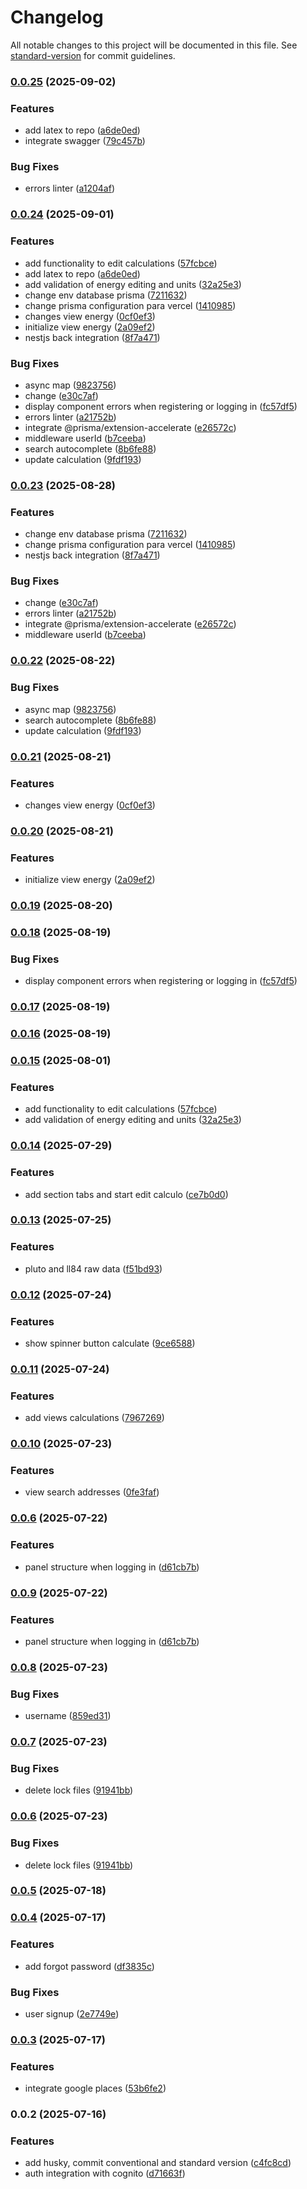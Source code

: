 # Changelog

All notable changes to this project will be documented in this file. See [standard-version](https://github.com/conventional-changelog/standard-version) for commit guidelines.

### [0.0.25](https://github.com/EDKSolutions/EnergyInsight/compare/v0.0.23...v0.0.25) (2025-09-02)


### Features

* add latex to repo ([a6de0ed](https://github.com/EDKSolutions/EnergyInsight/commit/a6de0edeac0248d495f8d5a94fcd39a31c6e4715))
* integrate swagger ([79c457b](https://github.com/EDKSolutions/EnergyInsight/commit/79c457ba775dce9db39c30fe6c6080663df08489))


### Bug Fixes

* errors linter ([a1204af](https://github.com/EDKSolutions/EnergyInsight/commit/a1204afa458f1e5e60274a26e0961351d0e9f046))

### [0.0.24](https://github.com/EDKSolutions/EnergyInsight/compare/v0.0.14...v0.0.24) (2025-09-01)


### Features

* add functionality to edit calculations ([57fcbce](https://github.com/EDKSolutions/EnergyInsight/commit/57fcbcec4b9e4e43455de91a3d2c0b46b84e1475))
* add latex to repo ([a6de0ed](https://github.com/EDKSolutions/EnergyInsight/commit/a6de0edeac0248d495f8d5a94fcd39a31c6e4715))
* add validation of energy editing and units ([32a25e3](https://github.com/EDKSolutions/EnergyInsight/commit/32a25e3755ebf6ad01e9c4154e2b1a51038c2ca2))
* change env database prisma ([7211632](https://github.com/EDKSolutions/EnergyInsight/commit/7211632558dc621bc28584b5f8a869271b1e6bf3))
* change prisma configuration para vercel ([1410985](https://github.com/EDKSolutions/EnergyInsight/commit/1410985a267269aacf52b021a39300cbaaeacd3f))
* changes view energy ([0cf0ef3](https://github.com/EDKSolutions/EnergyInsight/commit/0cf0ef356fcc703f9c48a388c4957be93c67a17b))
* initialize view energy ([2a09ef2](https://github.com/EDKSolutions/EnergyInsight/commit/2a09ef2804fd32e12622674688b9e2474720052a))
* nestjs back integration ([8f7a471](https://github.com/EDKSolutions/EnergyInsight/commit/8f7a471649fee972e07558322d16033eb442dbbb))


### Bug Fixes

* async map ([9823756](https://github.com/EDKSolutions/EnergyInsight/commit/9823756e8efec0d130e2107864a33394a6335f69))
* change ([e30c7af](https://github.com/EDKSolutions/EnergyInsight/commit/e30c7af2078a37a45f51d9b09b0f262f8e43c9d9))
* display component errors when registering or logging in ([fc57df5](https://github.com/EDKSolutions/EnergyInsight/commit/fc57df51e9e8b6c26a8183d091504c2bbb8ba637))
* errors linter ([a21752b](https://github.com/EDKSolutions/EnergyInsight/commit/a21752b1136dede9e562445f2acf034683048abf))
* integrate @prisma/extension-accelerate ([e26572c](https://github.com/EDKSolutions/EnergyInsight/commit/e26572c3196e2356e3196f5f0a3b7c4efccee7db))
* middleware userId ([b7ceeba](https://github.com/EDKSolutions/EnergyInsight/commit/b7ceeba2d0c7edd4da39f07a68d49dbae8d37f5c))
* search autocomplete ([8b6fe88](https://github.com/EDKSolutions/EnergyInsight/commit/8b6fe88256deea3c78a688b998bc86b401393977))
* update calculation ([9fdf193](https://github.com/EDKSolutions/EnergyInsight/commit/9fdf1939ce300ef614f46add360f4d6f4ebe4328))

### [0.0.23](https://github.com/EDKSolutions/EnergyInsight/compare/v0.0.22...v0.0.23) (2025-08-28)


### Features

* change env database prisma ([7211632](https://github.com/EDKSolutions/EnergyInsight/commit/7211632558dc621bc28584b5f8a869271b1e6bf3))
* change prisma configuration para vercel ([1410985](https://github.com/EDKSolutions/EnergyInsight/commit/1410985a267269aacf52b021a39300cbaaeacd3f))
* nestjs back integration ([8f7a471](https://github.com/EDKSolutions/EnergyInsight/commit/8f7a471649fee972e07558322d16033eb442dbbb))


### Bug Fixes

* change ([e30c7af](https://github.com/EDKSolutions/EnergyInsight/commit/e30c7af2078a37a45f51d9b09b0f262f8e43c9d9))
* errors linter ([a21752b](https://github.com/EDKSolutions/EnergyInsight/commit/a21752b1136dede9e562445f2acf034683048abf))
* integrate @prisma/extension-accelerate ([e26572c](https://github.com/EDKSolutions/EnergyInsight/commit/e26572c3196e2356e3196f5f0a3b7c4efccee7db))
* middleware userId ([b7ceeba](https://github.com/EDKSolutions/EnergyInsight/commit/b7ceeba2d0c7edd4da39f07a68d49dbae8d37f5c))

### [0.0.22](https://github.com/EDKSolutions/EnergyInsight/compare/v0.0.21...v0.0.22) (2025-08-22)


### Bug Fixes

* async map ([9823756](https://github.com/EDKSolutions/EnergyInsight/commit/9823756e8efec0d130e2107864a33394a6335f69))
* search autocomplete ([8b6fe88](https://github.com/EDKSolutions/EnergyInsight/commit/8b6fe88256deea3c78a688b998bc86b401393977))
* update calculation ([9fdf193](https://github.com/EDKSolutions/EnergyInsight/commit/9fdf1939ce300ef614f46add360f4d6f4ebe4328))

### [0.0.21](https://github.com/EDKSolutions/EnergyInsight/compare/v0.0.20...v0.0.21) (2025-08-21)


### Features

* changes view energy ([0cf0ef3](https://github.com/EDKSolutions/EnergyInsight/commit/0cf0ef356fcc703f9c48a388c4957be93c67a17b))

### [0.0.20](https://github.com/EDKSolutions/EnergyInsight/compare/v0.0.19...v0.0.20) (2025-08-21)


### Features

* initialize view energy ([2a09ef2](https://github.com/EDKSolutions/EnergyInsight/commit/2a09ef2804fd32e12622674688b9e2474720052a))

### [0.0.19](https://github.com/EDKSolutions/EnergyInsight/compare/v0.0.18...v0.0.19) (2025-08-20)

### [0.0.18](https://github.com/EDKSolutions/EnergyInsight/compare/v0.0.17...v0.0.18) (2025-08-19)


### Bug Fixes

* display component errors when registering or logging in ([fc57df5](https://github.com/EDKSolutions/EnergyInsight/commit/fc57df51e9e8b6c26a8183d091504c2bbb8ba637))

### [0.0.17](https://github.com/EDKSolutions/EnergyInsight/compare/v0.0.15...v0.0.17) (2025-08-19)

### [0.0.16](https://github.com/EDKSolutions/EnergyInsight/compare/v0.0.15...v0.0.16) (2025-08-19)

### [0.0.15](https://github.com/EDKSolutions/EnergyInsight/compare/v0.0.14...v0.0.15) (2025-08-01)


### Features

* add functionality to edit calculations ([57fcbce](https://github.com/EDKSolutions/EnergyInsight/commit/57fcbcec4b9e4e43455de91a3d2c0b46b84e1475))
* add validation of energy editing and units ([32a25e3](https://github.com/EDKSolutions/EnergyInsight/commit/32a25e3755ebf6ad01e9c4154e2b1a51038c2ca2))

### [0.0.14](https://github.com/EDKSolutions/EnergyInsight/compare/v0.0.13...v0.0.14) (2025-07-29)


### Features

* add section tabs and start edit calculo ([ce7b0d0](https://github.com/EDKSolutions/EnergyInsight/commit/ce7b0d083b5104ff9f0ad69705da2d76007d8a43))

### [0.0.13](https://github.com/EDKSolutions/EnergyInsight/compare/v0.0.12...v0.0.13) (2025-07-25)


### Features

* pluto and ll84 raw data ([f51bd93](https://github.com/EDKSolutions/EnergyInsight/commit/f51bd9346dab864427f09bba6eff70b599bdc956))

### [0.0.12](https://github.com/EDKSolutions/EnergyInsight/compare/v0.0.11...v0.0.12) (2025-07-24)


### Features

* show spinner button calculate ([9ce6588](https://github.com/EDKSolutions/EnergyInsight/commit/9ce6588b4420ab06799176ecc910e121876b67bc))

### [0.0.11](https://github.com/EDKSolutions/EnergyInsight/compare/v0.0.10...v0.0.11) (2025-07-24)


### Features

* add views calculations ([7967269](https://github.com/EDKSolutions/EnergyInsight/commit/7967269186661bb1e909f06de5a73a7314a3cb52))

### [0.0.10](https://github.com/EDKSolutions/EnergyInsight/compare/v0.0.8...v0.0.10) (2025-07-23)


### Features

* view search addresses ([0fe3faf](https://github.com/EDKSolutions/EnergyInsight/commit/0fe3faf1a2712d940a760a45e6ed15f074e70d79))

### [0.0.6](https://github.com/EDKSolutions/EnergyInsight/compare/v0.0.5...v0.0.6) (2025-07-22)


### Features

* panel structure when logging in ([d61cb7b](https://github.com/EDKSolutions/EnergyInsight/commit/d61cb7be5fac98a8f0bb61e61a0fc56ed4023070))

### [0.0.9](https://github.com/EDKSolutions/EnergyInsight/compare/v0.0.5...v0.0.6) (2025-07-22)


### Features

* panel structure when logging in ([d61cb7b](https://github.com/EDKSolutions/EnergyInsight/commit/d61cb7be5fac98a8f0bb61e61a0fc56ed4023070))

### [0.0.8](https://github.com/EDKSolutions/EnergyInsight/compare/v0.0.7...v0.0.8) (2025-07-23)


### Bug Fixes

* username ([859ed31](https://github.com/EDKSolutions/EnergyInsight/commit/859ed3139b8704fdfba9b07a45595ef76ededd3b))

### [0.0.7](https://github.com/EDKSolutions/EnergyInsight/compare/v0.0.5...v0.0.7) (2025-07-23)


### Bug Fixes

* delete lock files ([91941bb](https://github.com/EDKSolutions/EnergyInsight/commit/91941bbaea870495a7b66e68d360634499e7ee14))

### [0.0.6](https://github.com/EDKSolutions/EnergyInsight/compare/v0.0.5...v0.0.6) (2025-07-23)


### Bug Fixes

* delete lock files ([91941bb](https://github.com/EDKSolutions/EnergyInsight/commit/91941bbaea870495a7b66e68d360634499e7ee14))

### [0.0.5](https://github.com/EDKSolutions/EnergyInsight/compare/v0.0.4...v0.0.5) (2025-07-18)

### [0.0.4](https://github.com/EDKSolutions/EnergyInsight/compare/v0.0.3...v0.0.4) (2025-07-17)


### Features

* add forgot password ([df3835c](https://github.com/EDKSolutions/EnergyInsight/commit/df3835c1f9d8d73f817b27a5ca91e57c8764852c))


### Bug Fixes

* user signup ([2e7749e](https://github.com/EDKSolutions/EnergyInsight/commit/2e7749e0a0f9dcce8bf8cc4902dfabb2317dab2a))

### [0.0.3](https://github.com/EDKSolutions/EnergyInsight/compare/v0.0.2...v0.0.3) (2025-07-17)


### Features

* integrate google places ([53b6fe2](https://github.com/EDKSolutions/EnergyInsight/commit/53b6fe275bd002ca730c8b656c8fe20117ea2c5e))

### 0.0.2 (2025-07-16)


### Features

* add husky, commit conventional and standard version ([c4fc8cd](https://github.com/EDKSolutions/EnergyInsight/commit/c4fc8cd0cd7dc2ccc3df7f2d0e5255255263e946))
* auth integration with cognito ([d71663f](https://github.com/EDKSolutions/EnergyInsight/commit/d71663ff33071823c6021c52c7155c472b0fe8a9))

